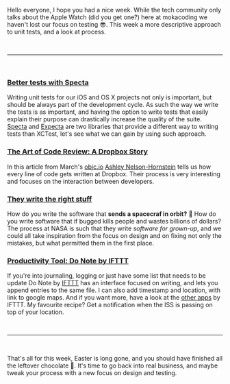 Hello everyone, I hope you had a nice week. While the tech community only talks about the Apple Watch (did you get one?) here at mokacoding we haven't lost our focus on testing 😎. This week a more descriptive approach to unit tests, and a look at process.

<br/><hr/><br/>

### [Better tests with Specta](http://mokacoding.com/blog/better-tests-with-specta)

Writing unit tests for our iOS and OS X projects not only is important, but should be always part of the development cycle. As such the way we write the tests is as important, and having the option to write tests that easily explain their purpose can drastically increase the quality of the suite. [Specta](https://github.com/specta/specta) and [Expecta](https://github.com/specta/expecta) are two libraries that provide a different way to writing tests than XCTest, let's see what we can gain by using such approach.

### [The Art of Code Review: A Dropbox Story](http://www.objc.io/issue-22/dropbox.html)

In this article from March's [objc.io](http://www.objc.io/) [Ashley Nelson-Hornstein](https://twitter.com/ashleynh) tells us how every line of code gets written at Dropbox. Their process is very interesting and focuses on the interaction between developers.

### [They write the right stuff](http://www.fastcompany.com/28121/they-write-right-stuff)

How do you write the software that **sends a spacecraf in orbit?** 🚀 How do you write software that if bugged kills people and wastes billions of dollars? The process at NASA is such that they write _software for grown-up_, and we could all take inspiration from the focus on design and on fixing not only the mistakes, but what permitted them in the first place.

### [Productivity Tool: Do Note by IFTTT](https://ifttt.com/products/do/note)

If you're into journaling, logging or just have some list that needs to be update Do Note by [IFTTT](https://ifttt.com) has an interface focused on writing, and lets you append entries to the same file. I can also add timestamp and location, with link to google maps. And if you want more, have a look at the [other apps](https://ifttt.com/products) by IFTTT. My favourite recipe? Get a notification when the ISS is passing on top of your location.

<br/><hr/><br/>

That's all for this week, Easter is long gone, and you should have finished all the leftover chocolate 🍫. It's time to go back into real business, and maybe tweak your process with a new focus on design and testing.
